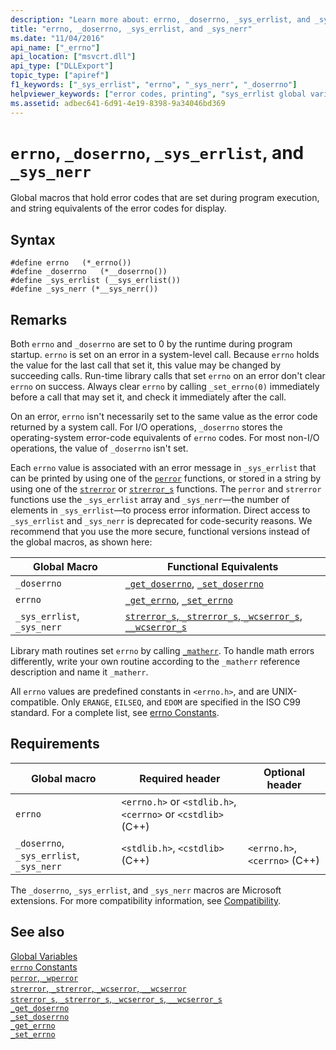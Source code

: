 ```yaml
---
description: "Learn more about: errno, _doserrno, _sys_errlist, and _sys_nerr"
title: "errno, _doserrno, _sys_errlist, and _sys_nerr"
ms.date: "11/04/2016"
api_name: ["_errno"]
api_location: ["msvcrt.dll"]
api_type: ["DLLExport"]
topic_type: ["apiref"]
f1_keywords: ["_sys_errlist", "errno", "_sys_nerr", "_doserrno"]
helpviewer_keywords: ["error codes, printing", "sys_errlist global variable", "doserrno global variable", "errno global variable", "_doserrno global variable", "_sys_errlist global variable", "_sys_nerr global variable", "sys_nerr global variable"]
ms.assetid: adbec641-6d91-4e19-8398-9a34046bd369
---
```

# `errno`, `_doserrno`, `_sys_errlist`, and `_sys_nerr`

Global macros that hold error codes that are set during program execution, and string equivalents of the error codes for display.

## Syntax

```
#define errno   (*_errno())
#define _doserrno   (*__doserrno())
#define _sys_errlist (__sys_errlist())
#define _sys_nerr (*__sys_nerr())
```

## Remarks

Both `errno` and `_doserrno` are set to 0 by the runtime during program startup. `errno` is set on an error in a system-level call. Because `errno` holds the value for the last call that set it, this value may be changed by succeeding calls. Run-time library calls that set `errno` on an error don't clear `errno` on success. Always clear `errno` by calling `_set_errno(0)` immediately before a call that may set it, and check it immediately after the call.

On an error, `errno` isn't necessarily set to the same value as the error code returned by a system call. For I/O operations, `_doserrno` stores the operating-system error-code equivalents of `errno` codes. For most non-I/O operations, the value of `_doserrno` isn't set.

Each `errno` value is associated with an error message in `_sys_errlist` that can be printed by using one of the [`perror`](../c-runtime-library/reference/perror-wperror.md) functions, or stored in a string by using one of the [`strerror`](../c-runtime-library/reference/strerror-strerror-wcserror-wcserror.md) or [`strerror_s`](../c-runtime-library/reference/strerror-s-strerror-s-wcserror-s-wcserror-s.md) functions. The `perror` and `strerror` functions use the `_sys_errlist` array and `_sys_nerr`—the number of elements in `_sys_errlist`—to process error information. Direct access to `_sys_errlist` and `_sys_nerr` is deprecated for code-security reasons. We recommend that you use the more secure, functional versions instead of the global macros, as shown here:

|Global Macro|Functional Equivalents|
|------------------|----------------------------|
|`_doserrno`|[`_get_doserrno`](../c-runtime-library/reference/get-doserrno.md), [`_set_doserrno`](../c-runtime-library/reference/set-doserrno.md)|
|`errno`|[`_get_errno`](../c-runtime-library/reference/get-errno.md), [`_set_errno`](../c-runtime-library/reference/set-errno.md)|
|`_sys_errlist`, `_sys_nerr`|[`strerror_s`, `_strerror_s`, `_wcserror_s`, `__wcserror_s`](../c-runtime-library/reference/strerror-s-strerror-s-wcserror-s-wcserror-s.md)|

Library math routines set `errno` by calling [`_matherr`](../c-runtime-library/reference/matherr.md). To handle math errors differently, write your own routine according to the `_matherr` reference description and name it `_matherr`.

All `errno` values are predefined constants in `<errno.h>`, and are UNIX-compatible. Only `ERANGE`, `EILSEQ`, and `EDOM` are specified in the ISO C99 standard. For a complete list, see [errno Constants](../c-runtime-library/errno-constants.md).

## Requirements

|Global macro|Required header|Optional header|
|------------------|---------------------|---------------------|
|`errno`|`<errno.h>` or `<stdlib.h>`, `<cerrno>` or `<cstdlib>` (C++)||
|`_doserrno`, `_sys_errlist`, `_sys_nerr`|`<stdlib.h>`, `<cstdlib>` (C++)|`<errno.h>`, `<cerrno>` (C++)|

The `_doserrno`, `_sys_errlist`, and `_sys_nerr` macros are Microsoft extensions. For more compatibility information, see [Compatibility](../c-runtime-library/compatibility.md).

## See also

[Global Variables](../c-runtime-library/global-variables.md)<br/>
[`errno` Constants](../c-runtime-library/errno-constants.md)<br/>
[`perror`, `_wperror`](../c-runtime-library/reference/perror-wperror.md)<br/>
[`strerror`, `_strerror`, `_wcserror`, `__wcserror`](../c-runtime-library/reference/strerror-strerror-wcserror-wcserror.md)<br/>
[`strerror_s`, `_strerror_s`, `_wcserror_s`, `__wcserror_s`](../c-runtime-library/reference/strerror-s-strerror-s-wcserror-s-wcserror-s.md)<br/>
[`_get_doserrno`](../c-runtime-library/reference/get-doserrno.md)<br/>
[`_set_doserrno`](../c-runtime-library/reference/set-doserrno.md)<br/>
[`_get_errno`](../c-runtime-library/reference/get-errno.md)<br/>
[`_set_errno`](../c-runtime-library/reference/set-errno.md)
